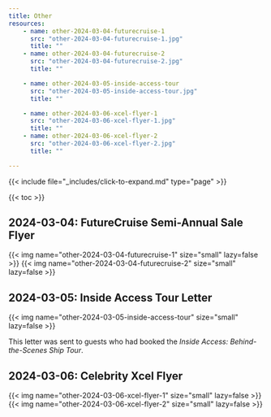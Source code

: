 ```yaml
---
title: Other
resources:
    - name: other-2024-03-04-futurecruise-1
      src: "other-2024-03-04-futurecruise-1.jpg"
      title: ""
    - name: other-2024-03-04-futurecruise-2
      src: "other-2024-03-04-futurecruise-2.jpg"
      title: ""

    - name: other-2024-03-05-inside-access-tour
      src: "other-2024-03-05-inside-access-tour.jpg"
      title: ""

    - name: other-2024-03-06-xcel-flyer-1
      src: "other-2024-03-06-xcel-flyer-1.jpg"
      title: ""
    - name: other-2024-03-06-xcel-flyer-2
      src: "other-2024-03-06-xcel-flyer-2.jpg"
      title: ""

---
```


{{< include file="_includes/click-to-expand.md" type="page" >}}

{{< toc >}}

## 2024-03-04: FutureCruise Semi-Annual Sale Flyer

{{< img name="other-2024-03-04-futurecruise-1" size="small" lazy=false >}}
{{< img name="other-2024-03-04-futurecruise-2" size="small" lazy=false >}}

## 2024-03-05: Inside Access Tour Letter

{{< img name="other-2024-03-05-inside-access-tour" size="small" lazy=false >}}

This letter was sent to guests who had booked the *Inside Access: Behind-the-Scenes Ship Tour*.

## 2024-03-06: Celebrity Xcel Flyer

{{< img name="other-2024-03-06-xcel-flyer-1" size="small" lazy=false >}}
{{< img name="other-2024-03-06-xcel-flyer-2" size="small" lazy=false >}}
